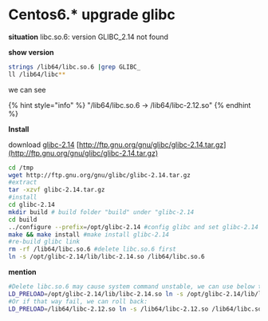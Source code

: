 # Centos6.\* upgrade glibc

**situation** libc.so.6: version GLIBC\_2.14 not found

**show version**

```bash
strings /lib64/libc.so.6 |grep GLIBC_ 
ll /lib64/libc**
```

we can see

{% hint style="info" %}
"/lib64/libc.so.6 -&gt; /lib64/libc-2.12.so"
{% endhint %}

**Install**

download [glibc-2.14](https://github.com/evansastre/srvops/tree/4d199db0a2bdcd3bad1746e34b1534bbef1d9c3b/serverops/issue/url/README.md) [http://ftp.gnu.org/gnu/glibc/glibc-2.14.tar.gz](http://ftp.gnu.org/gnu/glibc/glibc-2.14.tar.gz)

```bash
cd /tmp 
wget http://ftp.gnu.org/gnu/glibc/glibc-2.14.tar.gz
#extract 
tar -xzvf glibc-2.14.tar.gz
#install
cd glibc-2.14
mkdir build # build folder "build" under "glibc-2.14
cd build 
../configure --prefix=/opt/glibc-2.14 #config glibc and set glibc-2.14 install path 
make && make install #make install glibc-2.14
#re-build glibc link  
rm -rf /lib64/libc.so.6 #delete libc.so.6 first
ln -s /opt/glibc-2.14/lib/libc-2.14.so /lib64/libc.so.6
```

**mention**

```bash
#Delete libc.so.6 may cause system command unstable, we can use below to fix it: 
LD_PRELOAD=/opt/glibc-2.14/lib/libc-2.14.so ln -s /opt/glibc-2.14/lib/libc-2.14.so /lib64/libc.so.6
#Or if that way fail, we can roll back: 
LD_PRELOAD=/lib64/libc-2.12.so ln -s /lib64/libc-2.12.so /lib64/libc.so.6
```

